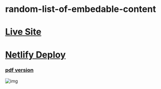 # random-list-of-embedable-content

# [Live Site](https://random-list-of-embedable-content.vercel.app/)

# [Netlify Deploy](https://random-embedable-content.netlify.app/)

### [pdf version](https://github.com/bgoonz/random-list-of-embedable-content/blob/master/embedable-content.pdf)

![img](https://github.com/bgoonz/random-list-of-embedable-content/blob/master/embedables.png?raw=true)
